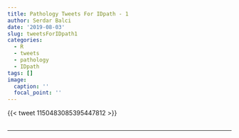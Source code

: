 ```yaml
---
title: Pathology Tweets For IDpath - 1
author: Serdar Balci
date: '2019-08-03'
slug: tweetsForIDpath1
categories:
  - R
  - tweets
  - pathology
  - IDpath
tags: []
image:
  caption: ''
  focal_point: ''
---
```



{{< tweet 1150483085395447812 >}}
<br>
<br>
<hr>
